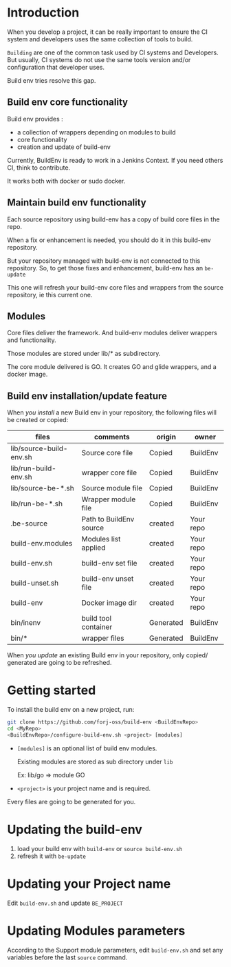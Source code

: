 # Introduction

When you develop a project, it can be really important to ensure
the CI system and developers uses the same collection of tools to
build.

`Building` are one of the common task used by CI systems and Developers.
But usually, CI systems do not use the same tools version and/or
configuration that developer uses.

Build env tries resolve this gap.

## Build env core functionality

Build env provides :
- a collection of wrappers depending on modules to build
- core functionality
- creation and update of build-env

Currently, BuildEnv is ready to work in a Jenkins Context.
If you need others CI, think to contribute.

It works both with docker or sudo docker.

## Maintain build env functionality

Each source repository using build-env has a copy of build core files
in the repo.

When a fix or enhancement is needed, you should do it in this build-env
repository.

But your repository managed with build-env is not connected to this
repository.
So, to get those fixes and enhancement, build-env has an `be-update`

This one will refresh your build-env core files and wrappers from the
source repository, ie this current one.

## Modules

Core files deliver the framework. And build-env modules deliver wrappers
and functionality.

Those modules are stored under lib/* as subdirectory.

The core module delivered is GO.
It creates GO and glide wrappers, and a docker image.

## Build env installation/update feature

When *you install* a new Build env in your repository, the following files
will be created or copied:

 files                   | comments               | origin    | owner
-------------------------|------------------------|-----------|---------
 lib/source-build-env.sh | Source core file       | Copied    | BuildEnv
 lib/run-build-env.sh    | wrapper core file      | Copied    | BuildEnv
 lib/source-be-\*.sh     | Source module file     | Copied    | BuildEnv
 lib/run-be-\*.sh        | Wrapper module file    | Copied    | BuildEnv
 .be-source              | Path to BuildEnv source| created   | Your repo
 build-env.modules       | Modules list applied   | created   | Your repo
 build-env.sh            | build-env set file     | created   | Your repo
 build-unset.sh          | build-env unset file   | created   | Your repo
 build-env               | Docker image dir       | created   | Your repo
 bin/inenv               | build tool container   | Generated | BuildEnv
 bin/\*                  | wrapper files          | Generated | BuildEnv

When *you update* an existing Build env in your repository, only copied/
generated are going to be refreshed.

# Getting started

To install the build env on a new project, run:

```bash
git clone https://github.com/forj-oss/build-env <BuildEnvRepo>
cd <MyRepo>
<BuildEnvRepo>/configure-build-env.sh <project> [modules]
```

- `[modules]` is an optional list of build env modules.

    Existing modules are stored as sub directory under `lib`

    Ex: lib/go => module GO

- `<project>` is your project name and is required.

Every files are going to be generated for you.

# Updating the build-env

1. load your build env with `build-env` or `source build-env.sh`
2. refresh it with `be-update`

# Updating your Project name

Edit `build-env.sh` and update `BE_PROJECT`

# Updating Modules parameters

According to the Support module parameters, edit `build-env.sh` and set
any variables before the last `source` command.
